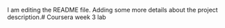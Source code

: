 

I am editing the README file. Adding some more details about the project description.# Coursera
week 3 lab
